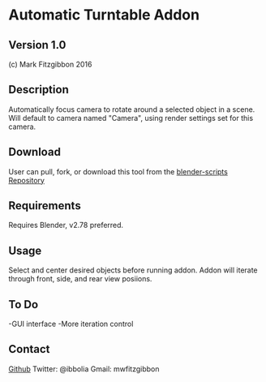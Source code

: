 Automatic Turntable Addon
=================
Version 1.0
-----------
(c) Mark Fitzgibbon 2016

Description
-----------
Automatically focus camera to rotate around a selected object in a scene.
Will default to camera named "Camera", using render settings set for this camera.

Download
--------
User can pull, fork, or download this tool from the [blender-scripts Repository](https://github.com/ibbolia/blender-scripts)


Requirements
------------
Requires Blender, v2.78 preferred.


Usage
--------
Select and center desired objects before running addon.
Addon will iterate through front, side, and rear view posiions.

To Do
--------
-GUI interface
-More iteration control

Contact
-------
[Github](https://github.com/ibbolia)
Twitter: @ibbolia
Gmail: mwfitzgibbon